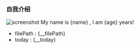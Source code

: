 ### 自我介绍
![screenshot](@lADOpwk3K80C0M0FoA)
My name is {name} , I am {age} years!
- filePath : {__filePath}
- today : {__today}